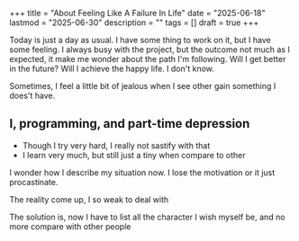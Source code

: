 +++
title = "About Feeling Like A Failure In Life"
date = "2025-06-18"
lastmod = "2025-06-30"
description = ""
tags = []
draft = true 
+++

Today is just a day as usual. I have some thing to work on it, but I have some feeling. I always busy with the project, but the outcome not much as I expected, it make me wonder about the path I'm following. Will I get better in the future? Will I achieve the happy life. I don't know.

Sometimes, I feel a little bit of jealous when I see other gain something I does't have. 

## I, programming, and part-time depression

- Though I try very hard, I really not sastify with that
- I learn very much, but still just a tiny when compare to other

I wonder how I describe my situation now. I lose the motivation or it just procastinate.

The reality come up, I so weak to deal with 

The solution is, now I have to list all the character I wish myself be, and no more compare with other people 

